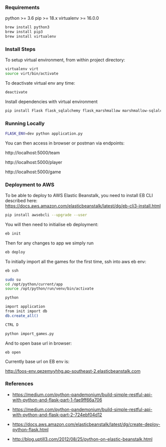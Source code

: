 
### Requirements
python >= 3.6
pip >= 18.x
virtualenv >= 16.0.0

```bash
brew install python3
brew install pip3
brew install virtualenv
```

### Install Steps

To setup virtual environment, from within project directory:
```bash
virtualenv virt
source virt/bin/activate
```

To deactivate virtual env any time:
```bash
deactivate
```

Install dependencies with virtual environment
```bash
pip install Flask flask_sqlalchemy flask_marshmallow marshmallow-sqlalchemy
```


### Running Locally
```bash
FLASK_ENV=dev python application.py
```

You can then access in browser or postman via endpoints:

http://localhost:5000/team

http://localhost:5000/player

http://localhost:5000/game

### Deployment to AWS
To be able to deploy to AWS Elastic Beanstalk, you need to install EB CLI described here:
https://docs.aws.amazon.com/elasticbeanstalk/latest/dg/eb-cli3-install.html
```bash
pip install awsebcli --upgrade --user
```

You will then need to initialise eb deployment:
```bash
eb init
```

Then for any changes to app we simply run
```bash
eb deploy
```

To initially import all the games for the first time, ssh into aws eb env:

```bash
eb ssh
```

```bash
sudo su
cd /opt/python/current/app
source /opt/python/run/venv/bin/activate

python

import application
from init import db 
db.create_all() 

CTRL D

python import_games.py
```


And to open base url in browser:
```
eb open
```

Currently base url on EB env is:

http://foos-env.qezemyyhhg.ap-southeast-2.elasticbeanstalk.com




### References

- https://medium.com/python-pandemonium/build-simple-restful-api-with-python-and-flask-part-1-fae9ff66a706

- https://medium.com/python-pandemonium/build-simple-restful-api-with-python-and-flask-part-2-724ebf04d12

- https://docs.aws.amazon.com/elasticbeanstalk/latest/dg/create-deploy-python-flask.html

- http://blog.uptill3.com/2012/08/25/python-on-elastic-beanstalk.html
